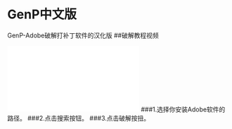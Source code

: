 # GenP中文版
GenP-Adobe破解打补丁软件的汉化版
##破解教程视频
<iframe src="//player.bilibili.com/player.html?aid=787720901&bvid=BV1N14y127rQ&cid=1247578850&p=1" scrolling="no" border="0" frameborder="no" framespacing="0" allowfullscreen="true"> </iframe>
###1.选择你安装Adobe软件的路径。
###2.点击搜索按钮。
###3.点击破解按扭。
